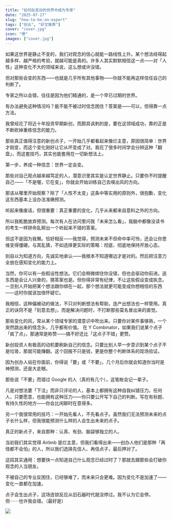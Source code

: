 ```yaml
---
title: "如何在变动的世界中成为专家"
date: "2025-07-27"
slug: "how-to-be-an-expert"
tags: ["创业", "好文推荐"]
cover: "cover.jpg"
icon: "😎"
images: ["cover.jpg"]
---
```

如果这世界是静止不变的，我们对观念的信心就能一路线性上升。某个想法经得起越多样、越严格的考验，就越可能是真的。许多人其实默默相信这一点——对「人性」这种变化不大的领域来说，这么想或许没错。



但对那些会变的东西——也就是几乎所有其他事物——你就不能再这样信任自己的判断了。



专家之所以会错，往往是因为他们精通的，是一个早已过期的世界。



有办法避免这种情况吗？能不能不被过时信念困住？答案是——可以，但得靠一点方法。



我曾经花了将近十年投资早期新创，而颇具讽刺的是，要在这领域成功，靠的正是不断砍掉重练信念的能力。



那些真正值得注意的新创点子，一开始几乎都看起来像烂主意，原因很简单：世界才刚变，而这个变化刚好让它从坏变成了对。我花了很多时间学会分辨这种「翻盘」，而这套技巧，其实也能套用在一切新想法上。



第一步，养成一种信念：世界一定会变。



那些对自己观点越来越笃定的人，潜意识里其实是认定世界静止。只要你不时提醒自己——「不是喔，它在变」，你就会开始训练自己去嗅出风的方向。



那该从哪里开始观察？除了「人性不太变」这条中等实用的原则外，很抱歉，变化这东西基本上没办法准确预测。



听起来像废话，但很重要：真正重要的变化，几乎从来都来自意料之外的方向。



所以我乾脆放弃预测。每次有人在访问里问我「未来怎么看」，我脑中都像没读书的考生一样拼命乱掰出一个听起来不错的答案。



但这不是因为我懒。恰好相反——我觉得，预测未来不但命中率可怜，还会让你思维变得僵硬。与其乱猜，不如选择更实际的策略：彻底、彻底地保持开放心态。



别自以为知道方向，先诚实地承认——我根本不知道哪边才是对的。然后把注意力全放在感知变化的能力上。



当然，你可以有一些假设性想法。它们会稍微绑住你没错，但也会驱动你前进。追东西是会让人兴奋的，猜答案也是。但你得非常有纪律，不让这些假设变成执念。
一旦别人开始把某个想法跟你绑在一起，那个想法就更可能变成你想相信的东西——这时你就该加倍怀疑它。



我相信，这种偏被动的做法，不只对判断想法有帮助，连产出想法也一样管用。真正的诀窍不是「刻意去想」，而是解决问题时，不打断那些莫名冒出来的直觉。



那些变化的风，常从某个领域专家的潜意识中吹出来。只要你对某件事够熟，一个突然跳出来的怪念头，几乎都有价值。
在 Y Combinator，如果我们说某个点子「疯了点」，那通常是称赞——搞不好还比「这点子不错」更赞。



新创投资人有极高的动机要刷新自己的信念。只要比别人早一步意识到某个点子不是垃圾，那就可能赚翻。这个回报不只是钱，更是你整个判断体系的现场验证。



因为创办人站在你面前，你得说「要」或「不要」，几个月后你就会知道你当时是神预测，还是大走眼。



那些说「不要」而错过 Google 的人（真的有几个），这笔帐会记一辈子。



凡是对想法要「下注」而非只评论的人，基本上都拥有这种自我纠错压力。任何人，只要愿意，也能拥有这种压力——你只要公开写下自己的判断。写在有标题、有持久性的地方——你会比闲聊时在意得多。



另一个我很常用的技巧：一开始先看人，不先看点子。虽然我们无法预测未来的点子长什么样，但我很能预测什么样的人会生出未来的点子。



真正的新点子，来自那种：认真、有劲、脑袋够独立的人。



当初我们其实觉得 Airbnb 是烂主意，但我们看得出来——创办人他们是那种「再怪都不会怕」的人，所以我们选择先信人、再信点子，最后押对了。



这招其实通用：想要快一点知道自己什么观念已经过时了？那就去跟那些会打破你观念的人当朋友。



不被自己的专业反困住，已经够难了，而未来只会更难。因为变化不是加速了——变化一直都在加速。



点子会生出点子，这场连锁反应从旧石器时代就没停过。我不认为它会停。
但⋯⋯也许我会错。（最好是）




![](https://prod-files-secure.s3.us-west-2.amazonaws.com/112d0858-5090-4d34-a606-b75eb8d65fd2/46476355-9cf3-4e99-9b7a-3531bc426380/1000202064.png?X-Amz-Algorithm=AWS4-HMAC-SHA256&X-Amz-Content-Sha256=UNSIGNED-PAYLOAD&X-Amz-Credential=ASIAZI2LB4667U5MK3IT%2F20250808%2Fus-west-2%2Fs3%2Faws4_request&X-Amz-Date=20250808T092030Z&X-Amz-Expires=3600&X-Amz-Security-Token=IQoJb3JpZ2luX2VjEGkaCXVzLXdlc3QtMiJHMEUCIQD4YG2ODEjS2%2BTVO90SklHUrn7xb%2BbovXFkM7yJ5lo3LgIgOrmv5ucvI%2BNH1WiRtsKFPVxdi8CNkpdxCZ6kAdnOu2AqiAQIov%2F%2F%2F%2F%2F%2F%2F%2F%2F%2FARAAGgw2Mzc0MjMxODM4MDUiDFofn2IbsHS12iMdjyrcAwcD380UFDW%2Fw4SQ53jpg2AmdyN0KUEzHf2pDsk8vXlGaE3uu7q6zjj%2Fq9%2FEDjnrRlNuCKd4ftm8HDA%2Bx3qr5P6opAoZtHO5uEnNBd1W7%2Bcg%2F9yO%2FTD2NMYimcd4hQmWc4%2F70WuLiIxX8L2ZBgB8fwenpUiuRBr4A2%2BoHECFy9fMrWk9JDm0Lrcqv1k9eN8XbHtxWWgxA%2FP%2BG8FgFl6DNqVSt6No%2F5wdJBDywWUlri%2F0ZMandbs8H%2FNJFwZzOs5dPLtHQ6RnDXxTjC5zdrVi7mHXanRLxZOIzRYCNLyCMik0Qsy4LoJ1XzMed55XreFagKFgUoOD9ghSVFBmGk7ERTQdsD3veSPX4qMcX0w6mjeQf5eH5mirZnj1Oi0Ug96rmyAVMORwksC%2BFKWeXaLKj30Ugk9LXKzYugOpXiTk235Dfw6fyvlvzDHrzieZtLIMwRXXKeWFIfQjL5jAYan57V3cX3t8SLjba82RZyWLtA0OJub30Ytp0ynqU6aQRxZSzX4tBKd4H0uB3Rwfwi7Psd%2FjRi62u403sPsiYARCfdht93MQY8Jf7GKGlKIRklFXUgw4rlZExLuicuN1T%2F45V5AaN8P1vFkpX2dcNFQO1F%2BulIAI8LYnW2c69vZAMNL31sQGOqUBSOl1VbnG1x2zcyVYZaxT%2F0dqWiWXOO7FWo3o0g80EM0EnboHa47M%2B78UN9jCtPADCel05E6kyI3WdrJTA6J42NfSjdu9IiSmnU3qY0yo%2Bu3w6PlcWqkp3t39Ld4Z%2FzetsmFEJtcxPXAW985Y0M8bC4gPCE26BwfkmdhGsUxemoK2zej5t9Gvy0s3Hh28bMTKt4dNa3JXdQ633Q3YKkhxZiKoEU00&X-Amz-Signature=56caffec4abe9f105ef5c5ce4ab5e315d1471d4fabc5af10a8da4130e320c1a2&X-Amz-SignedHeaders=host&x-amz-checksum-mode=ENABLED&x-id=GetObject)

